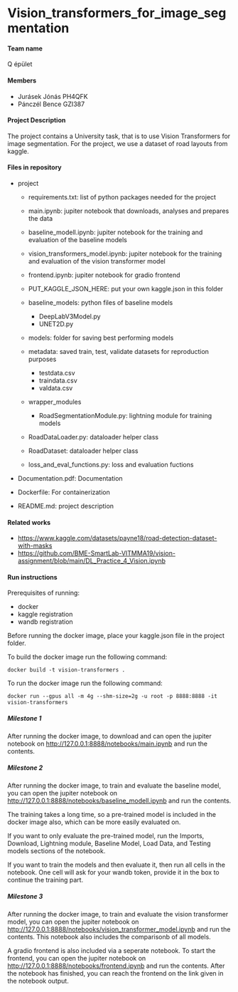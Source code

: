 # Vision_transformers_for_image_segmentation

#### Team name

Q épület

#### Members

- Jurásek Jónás PH4QFK
- Pánczél Bence GZI387

#### Project Description

The project contains a University task, that is to use Vision Transformers for image segmentation.
For the project, we use a dataset of road layouts from kaggle.

#### Files in repository

- project

  - requirements.txt: list of python packages needed for the project
  - main.ipynb: jupiter notebook that downloads, analyses and prepares the data
  - baseline_modell.ipynb: jupiter notebook for the training and evaluation of the baseline models
  - vision_transformers_model.ipynb: jupiter notebook for the training and evaluation of the vision transformer model
  - frontend.ipynb: jupiter notebook for gradio frontend
  - PUT_KAGGLE_JSON_HERE: put your own kaggle.json in this folder
  - baseline_models: python files of baseline models
    - DeepLabV3Model.py
    - UNET2D.py
  - models: folder for saving best performing models
  - metadata: saved train, test, validate datasets for reproduction purposes
    - testdata.csv
    - traindata.csv
    - valdata.csv
  - wrapper_modules

    - RoadSegmentationModule.py: lightning module for training models

  - RoadDataLoader.py: dataloader helper class
  - RoadDataset: dataloader helper class
  - loss_and_eval_functions.py: loss and evaluation fuctions

- Documentation.pdf: Documentation
- Dockerfile: For containerization
- README.md: project description

#### Related works

- https://www.kaggle.com/datasets/payne18/road-detection-dataset-with-masks
- https://github.com/BME-SmartLab-VITMMA19/vision-assignment/blob/main/DL_Practice_4_Vision.ipynb

#### Run instructions

Prerequisites of running:

- docker
- kaggle registration
- wandb registration

Before running the docker image, place your kaggle.json file in the project folder.

To build the docker image run the following command:

```
docker build -t vision-transformers .
```

To run the docker image run the following command:

```
docker run --gpus all -m 4g --shm-size=2g -u root -p 8888:8888 -it vision-transformers
```

##### Milestone 1

After running the docker image, to download and can open the jupiter notebook on http://127.0.0.1:8888/notebooks/main.ipynb and run the contents.

##### Milestone 2

After running the docker image, to train and evaluate the baseline model, you can open the jupiter notebook on http://127.0.0.1:8888/notebooks/baseline_modell.ipynb and run the contents.

The training takes a long time, so a pre-trained model is included in the docker image also, which can be more easily evaluated on.

If you want to only evaluate the pre-trained model, run the Imports, Download, Lightning module, Baseline Model, Load Data, and Testing models sections of the notebook.

If you want to train the models and then evaluate it, then run all cells in the notebook. One cell will ask for your wandb token, provide it in the box to continue the training part.

##### Milestone 3

After running the docker image, to train and evaluate the vision transformer model, you can open the jupiter notebook on http://127.0.0.1:8888/notebooks/vision_transformer_model.ipynb and run the contents. This notebook also includes the comparisonb of all models.

A gradio frontend is also included via a seperate notebook. To start the frontend, you can open the jupiter notebook on http://127.0.0.1:8888/notebooks/frontend.ipynb and run the contents. After the notebook has finished, you can reach the frontend on the link given in the notebook output.
